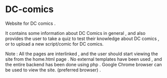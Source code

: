 # DC-comics

Website for DC comics . 

It contains some information about DC Comics in general , and also provides the user to take a quiz to test their knowledge about DC comics , or to upload a new script/comic for DC comics.


Note : All the pages are interlinked , and the user should start viewing the site from the home.html page . No external templates have been used , and the entire backend has been done using php .
Google Chrome browser can be used to view the site. (preferred browser) .
